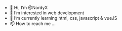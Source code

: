 - 👋 Hi, I’m @NordyX
- 👀 I’m interested in web development
- 🌱 I’m currently learning html, css, javascript & vueJS
- 📫 How to reach me ...

<!---
NordyX/NordyX is a ✨ special ✨ repository because its `README.md` (this file) appears on your GitHub profile.
You can click the Preview link to take a look at your changes.
--->
